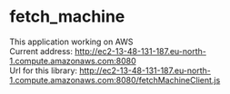 # fetch_machine

This application working on AWS<br>
Current address: http://ec2-13-48-131-187.eu-north-1.compute.amazonaws.com:8080<br>
Url for this library: http://ec2-13-48-131-187.eu-north-1.compute.amazonaws.com:8080/fetchMachineClient.js
